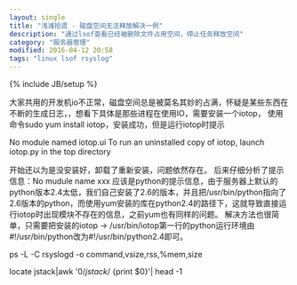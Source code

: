 ```yaml
---
layout: single
title: "浅滩拾遗 - 磁盘空间无法释放解决一例"
description: "通过lsof查看已经被删除文件占用空间，停止任务释放空间"
category: "服务器管理"
modified: 2016-04-12 20:58
tags: "linux lsof rsyslog"
---
```

{% include JB/setup %}





大家共用的开发机io不正常，磁盘空间总是被莫名其妙的占满，怀疑是某些东西在不断的生成日志，，想看下具体是那些进程在使用IO，需要安装一个iotop， 使用命令sudo yum install iotop，安装成功，但是运行iotop时提示

No module named iotop.ui
To run an uninstalled copy of iotop,
launch iotop.py in the top directory

开始还以为是没安装好，卸载了重新安装，问题依然存在。
后来仔细分析了提示信息：No mudule name xxx 应该是python的提示信息，由于服务器上默认的python版本2.4太低，我们自己安装了2.6的版本，并且把/usr/bin/python指向了2.6版本的python，而使用yum安装的库在python2.4的路径下，这就导致直接运行iotop时出现模块不存在的信息，之前yum也有同样的问题。
解决方法也很简单，只需要把安装的iotop -\> /usr/bin/iotop第一行的python运行环境由#!/usr/bin/python改为#!/usr/bin/python2.4即可。


ps -L -C rsyslogd -o command,vsize,rss,%mem,size


locate jstack|awk '$0  /jstack$/ {print $0}'| head -1